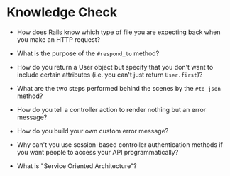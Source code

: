 # Knowledge Check
- How does Rails know which type of file you are expecting back when you make an HTTP request?

- What is the purpose of the `#respond_to` method?

- How do you return a User object but specify that you don't want to include certain attributes (i.e. you can't just return `User.first`)?

- What are the two steps performed behind the scenes by the `#to_json` method?

- How do you tell a controller action to render nothing but an error message?

- How do you build your own custom error message?

- Why can't you use session-based controller authentication methods if you want people to access your API programmatically?

- What is "Service Oriented Architecture"?